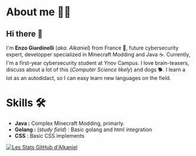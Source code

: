 # About me 👨‍💻
## Hi there 👋
I'm **Enzo Giardinelli** (_aka. Alkaniel_) from France 🥖, future cybersecurity expert, developper specialized in Minecraft Modding and Java ☕.
Currently, I'm a first-year cybersecurity student at Ynov Campus. I love brain-teasers, discuss about a lot of this (_Computer Science likely_) and dogs 🐕.
I learn a lot as an autodidact, so I can easy learn new languages on the field.

# Skills 🛠️
* **Java :** Complex Minecraft Modding, primarly.
* **Golang :** (_study field_) : Basic golang and html integration
* **CSS** : Basic CSS implements 

[![Les Stats GitHub d'Alkaniel](https://github-readme-stats.vercel.app/api?username=alkaniel&show_icons=true&theme=synthwave)](https://github.com/anuraghazra/github-readme-stats)
